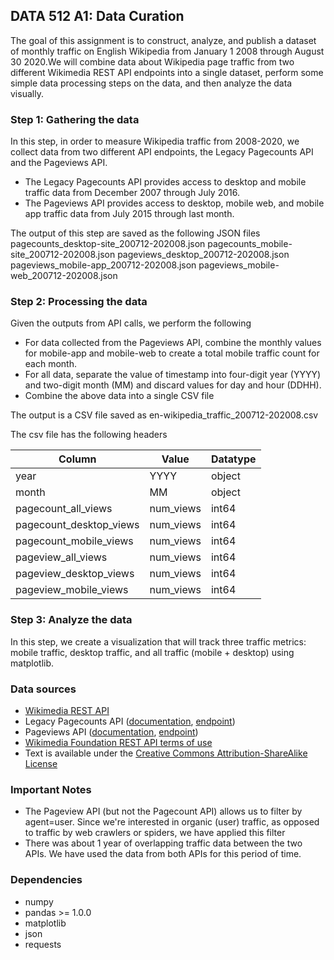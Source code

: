 
## DATA 512 A1: Data Curation

The goal of this assignment is to construct, analyze, and publish a dataset of monthly traffic on English Wikipedia from January 1 2008 through August 30 2020.We will combine data about Wikipedia page traffic from two different Wikimedia REST API endpoints into a single dataset, perform some simple data processing steps on the data, and then analyze the data visually.


### Step 1: Gathering the data

In this step, in order to measure Wikipedia traffic from 2008-2020, we collect data from two different API endpoints, the Legacy Pagecounts API and the Pageviews API.

* The Legacy Pagecounts API provides access to desktop and mobile traffic data from December 2007 through July 2016.
* The Pageviews API provides access to desktop, mobile web, and mobile app traffic data from July 2015 through last month.

The output of this step are saved as the following JSON files
pagecounts_desktop-site_200712-202008.json
pagecounts_mobile-site_200712-202008.json
pageviews_desktop_200712-202008.json
pageviews_mobile-app_200712-202008.json
pageviews_mobile-web_200712-202008.json


### Step 2: Processing the data

Given the outputs from API calls, we perform the following
* For data collected from the Pageviews API, combine the monthly values for mobile-app and mobile-web to create a total mobile traffic count for each month.
* For all data, separate the value of timestamp into four-digit year (YYYY) and two-digit month (MM) and discard values for day and hour (DDHH).
* Combine the above data into a single CSV file

The output is a CSV file saved as en-wikipedia_traffic_200712-202008.csv

The csv file has the following headers
 
| Column                  | Value     | Datatype |
|-------------------------|-----------|----------|
| year                    | YYYY      | object   |
| month                   | MM        | object   |
| pagecount_all_views     | num_views | int64    |
| pagecount_desktop_views | num_views | int64    |
| pagecount_mobile_views  | num_views | int64    |
| pageview_all_views      | num_views | int64    |
| pageview_desktop_views  | num_views | int64    |
| pageview_mobile_views   | num_views | int64    |

### Step 3: Analyze the data

In this step, we create a visualization that will track three traffic metrics: mobile traffic, desktop traffic, and all traffic (mobile + desktop) using matplotlib.


### Data sources

* [Wikimedia REST API](https://www.mediawiki.org/wiki/Wikimedia_REST_API)
* Legacy Pagecounts API
([documentation](https://wikitech.wikimedia.org/wiki/Analytics/AQS/Legacy_Pagecounts), [endpoint](https://wikimedia.org/api/rest_v1/#/Pagecounts_data_(legacy)/get_metrics_legacy_pagecounts_aggregate_project_access_site_granularity_start_end))
* Pageviews API
([documentation](https://wikitech.wikimedia.org/wiki/Analytics/AQS/Pageviews), [endpoint](https://wikimedia.org/api/rest_v1/#/Pageviews_data/get_metrics_pageviews_aggregate_project_access_agent_granularity_start_end))
* [Wikimedia Foundation REST API terms of use](https://www.mediawiki.org/wiki/Wikimedia_REST_API#Terms_and_conditions)
* Text is available under the [Creative Commons Attribution-ShareAlike License](https://creativecommons.org/licenses/by-sa/3.0/)


### Important Notes
* The Pageview API (but not the Pagecount API) allows us to filter by agent=user. Since we're interested in organic (user) traffic, as opposed to traffic by web crawlers or spiders, we have applied this filter
* There was about 1 year of overlapping traffic data between the two APIs. We have used the data from both APIs for this period of time.


### Dependencies

* numpy
* pandas >= 1.0.0
* matplotlib
* json
* requests



